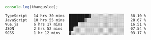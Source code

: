 ```js
console.log(khanguslee);
```

<!--START_SECTION:waka-->
```text
TypeScript   14 hrs 30 mins  █████████▓░░░░░░░░░░░░░░░   38.10 % 
JavaScript   10 hrs 55 mins  ███████▒░░░░░░░░░░░░░░░░░   28.67 % 
Vue.js       6 hrs 17 mins   ████░░░░░░░░░░░░░░░░░░░░░   16.51 % 
JSON         2 hrs 52 mins   ██░░░░░░░░░░░░░░░░░░░░░░░   07.54 % 
SCSS         1 hr 12 mins    ▓░░░░░░░░░░░░░░░░░░░░░░░░   03.17 % 
```
<!--END_SECTION:waka-->

<!--
**khanguslee/khanguslee** is a ✨ _special_ ✨ repository because its `README.md` (this file) appears on your GitHub profile.

Here are some ideas to get you started:

- 🔭 I’m currently working on ...
- 🌱 I’m currently learning ...
- 👯 I’m looking to collaborate on ...
- 🤔 I’m looking for help with ...
- 💬 Ask me about ...
- 📫 How to reach me: ...
- 😄 Pronouns: ...
- ⚡ Fun fact: ...
-->
